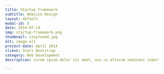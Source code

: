 ```yaml
---
title: Startup Framework
subtitle: Website Design
layout: default
modal-id: 5
date: 2014-07-14
img: startup-framework.png
thumbnail: staytuned.jpg
alt: image-alt
project-date: April 2014
client: Start Bootstrap
category: Web Development
description: Lorem ipsum dolor sit amet, usu cu alterum nominavi lobortis. At duo novum diceret. Tantas apeirian vix et, usu sanctus postulant inciderint ut, populo diceret necessitatibus in vim. Cu eum dicam feugiat noluisse.

---
```

